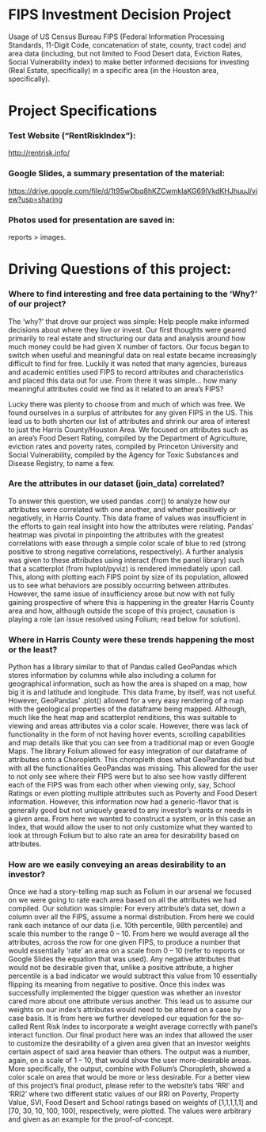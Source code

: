 # FIPS Investment Decision Project
Usage of US Census Bureau FIPS (Federal Information Processing Standards, 11-Digit Code, concatenation of state, county, tract code) and area data (including, but not limited to Food Desert data, Eviction Rates, Social Vulnerability index) to make better informed decisions for investing (Real Estate, specifically) in a specific area (in the Houston area, specifically).

# Project Specifications

### Test Website (“RentRiskIndex”): 
http://rentrisk.info/

### Google Slides, a summary presentation of the material: 
https://drive.google.com/file/d/1t95wObq8hKZCwmkIaKG69lVkdKHJhuuJ/view?usp=sharing

### Photos used for presentation are saved in: 
reports > images.

# Driving Questions of this project:

### Where to find interesting and free data pertaining to the ‘Why?’ of our project?

The ‘why?’ that drove our project was simple: Help people make informed decisions about where they live or invest. Our first thoughts were geared primarily to real estate and structuring our data and analysis around how much money could be had given X number of factors. Our focus began to switch when useful and meaningful data on real estate became increasingly difficult to find for free. Luckily it was noted that many agencies, bureaus and academic entities used FIPS to record attributes and characteristics and placed this data out for use. From there it was simple… how many meaningful attributes could we find as it related to an area’s FIPS? 

Lucky there was plenty to choose from and much of which was free. We found ourselves in a surplus of attributes for any given FIPS in the US. This lead us to both shorten our list of attributes and shrink our area of interest to just the Harris County/Houston Area. We focused on attributes such as an area’s Food Desert Rating, compiled by the Department of Agriculture, eviction rates and poverty rates, compiled by Princeton University and Social Vulnerability, compiled by the Agency for Toxic Substances and Disease Registry, to name a few.

### Are the attributes in our dataset (join_data) correlated?

To answer this question, we used pandas .corr() to analyze how our attributes were correlated with one another, and whether positively or negatively, in Harris County. This data frame of values was insufficient in the efforts to gain real insight into how the attributes were relating. Pandas’ heatmap was pivotal in pinpointing the attributes with the greatest correlations with ease through a simple color scale of blue to red (strong positive to strong negative correlations, respectively). 
A further analysis was given to these attributes using interact (from the panel library) such that a scatterplot (from hvplot/pyviz) is rendered immediately upon call. This, along with plotting each FIPS point by size of its population, allowed us to see what behaviors are possibly occurring between attributes. However, the same issue of insufficiency arose but now with not fully gaining prospective of where this is happening in the greater Harris County area and how, although outside the scope of this project, causation is playing a role (an issue resolved using Folium; read below for solution).

### Where in Harris County were these trends happening the most or the least?

Python has a library similar to that of Pandas called GeoPandas which stores information by columns while also including a column for geographical information, such as how the area is shaped on a map, how big it is and latitude and longitude. This data frame, by itself, was not useful. However, GeoPandas’ .plot() allowed for a very easy rendering of a map with the geological properties of the dataframe being mapped. Although, much like the heat map and scatterplot renditions, this was suitable to viewing and areas attributes via a color scale. However, there was lack of functionality in the form of not having hover events, scrolling capabilities and map details like that you can see from a traditional map or even Google Maps.
The library Folium allowed for easy integration of our dataframe of attributes onto a Choropleth. This choropleth does what GeoPandas did but with all the functionalities GeoPandas was missing. This allowed for the user to not only see where their FIPS were but to also see how vastly different each of the FIPS was from each other when viewing only, say, School Ratings or even plotting multiple attributes such as Poverty and Food Desert information. 
However, this information now had a generic-flavor that is generally good but not uniquely geared to any investor’s wants or needs in a given area. From here we wanted to construct a system, or in this case an Index, that would allow the user to not only customize what they wanted to look at through Folium but to also rate an area for desirability based on attributes. 

### How are we easily conveying an areas desirability to an investor?

Once we had a story-telling map such as Folium in our arsenal we focused on we were going to rate each area based on all the attributes we had compiled. Our solution was simple: For every attribute’s data set, down a column over all the FIPS, assume a normal distribution. From here we could rank each instance of our data (i.e. 10th percentile, 98th percentile) and scale this number to the range 0 – 10. From here we would average all the attributes, across the row for one given FIPS, to produce a number that would essentially ‘rate’ an area on a scale from 0 – 10 (refer to reports or Google Slides the equation that was used). Any negative attributes that would not be desirable given that, unlike a positive attribute, a higher percentile is a bad indicator we would subtract this value from 10 essentially flipping its meaning from negative to positive. 
Once this index was successfully implemented the bigger question was whether an investor cared more about one attribute versus another. This lead us to assume our weights on our index’s attributes would need to be altered on a case by case basis. It is from here we further developed our equation for the so-called Rent Risk Index to incorporate a weight average correctly with panel’s interact function. 
Our final product here was an index that allowed the user to customize the desirability of a given area given that an investor weights certain aspect of said area heavier than others. The output was a number, again, on a scale of 1 – 10, that would show the user more-desirable areas. More specifically, the output, combine with Folium’s Choropleth, showed a color scale on area that would be more or less desirable. 
For a better view of this project’s final product, please refer to the website’s tabs ‘RRI’ and ‘RRI2’ where two different static values of our RRI on Poverty, Property Value, SVI, Food Desert and School ratings based on weights of [1,1,1,1,1] and [70, 30, 10, 100, 100], respectively, were plotted. The values were arbitrary and given as an example for the proof-of-concept. 

